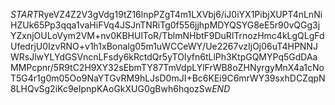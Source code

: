 $START$RyeVZ4Z2V3gVdg19tZ16lnpPZgT4m1LXVbj6/iJ0iYX1PibjXUPT4nLnNiHZUk65Pp3qqa1vaHiFVq4JSJnTNRiTg0f556jjhpMDYQSYG8eE5r90vQGg3jYZxnjOULoVym2VM+nv0KBHUlToR/TblmNHbtF9DuRlTrnozHmc4kLgQLgFdUfedrjU0IzvRNO+v1h1xBonalg05m1uWCCeWY/Ue2267vzIjOj06uT4HPNNJWRsJlwYLYdGSVncnLFsdy6kRctdQr5yTOIyfn6tLlPh3KtpGQMYPq5GdDAaMMPcpnr/5R9tC2H9XY32sEbmTY87TmVdpLYlFrWB8oZHNyrgyMnX4a1cNoT5G4r1g0m05Oo9NaYTGvRM9hLJsD0mJI+Bc6KEi9C6mrWY39sxhDCZqpN8LHQvSg2iKc9eIpnpKAoGkXUG0gBwh6hqozSw$END$